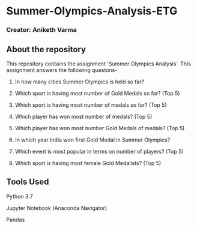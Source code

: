 # Summer-Olympics-Analysis-ETG

### **Creator**: Aniketh Varma

## About the repository
This repository contains the assignment 'Summer Olympics Analysis'. This assignment answers the following questons-

1. In how many cities Summer Olympics is held so far?

2. Which sport is having most number of Gold Medals so far? (Top 5)

3. Which sport is having most number of medals so far? (Top 5) 

4. Which player has won most number of medals? (Top 5)

5. Which player has won most number Gold Medals of medals? (Top 5)

6. In which year India won first Gold Medal in Summer Olympics?

7. Which event is most popular in terms on number of players? (Top 5)

8. Which sport is having most female Gold Medalists? (Top 5)

## Tools Used
Python 3.7

Jupyter Notebook (Anaconda Navigator)

Pandas

